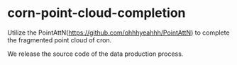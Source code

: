# corn-point-cloud-completion
Utilize the PointAttN(https://github.com/ohhhyeahhh/PointAttN) to complete the fragmented point cloud of cron.

We release the source code of the data production process.
